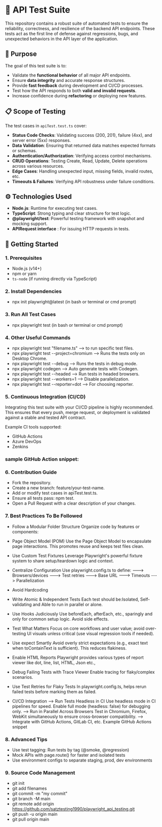 # 🧪 API Test Suite

This repository contains a robust suite of automated tests to ensure the reliability, correctness, and resilience of the backend API endpoints. These tests act as the first line of defense against regressions, bugs, and unexpected behaviors in the API layer of the application.

## 🎯 Purpose

The goal of this test suite is to:

- Validate the **functional behavior** of all major API endpoints.
- Ensure **data integrity** and accurate response structures.
- Provide **fast feedback** during development and CI/CD processes.
- Test how the API responds to both **valid and invalid requests**.
- Increase confidence during **refactoring** or deploying new features.

## 📋 Scope of Testing

The test cases in `apiTest.test.ts` cover:

- **Status Code Checks**: Validating success (200, 201), failure (4xx), and server error (5xx) responses.
- **Data Validation**: Ensuring that returned data matches expected formats or schemas.
- **Authentication/Authorization**: Verifying access control mechanisms.
- **CRUD Operations**: Testing Create, Read, Update, Delete operations across various resources.
- **Edge Cases**: Handling unexpected input, missing fields, invalid routes, etc.
- **Timeouts & Failures**: Verifying API robustness under failure conditions.

## ⚙️ Technologies Used

- **Node.js**: Runtime for executing test cases.
- **TypeScript**: Strong typing and clear structure for test logic.
- **@playwright/test**: Powerful testing framework with snapshot and mocking support.
- **APIRequest interface** : For issuing HTTP requests in tests.

## 🚀 Getting Started

### 1. Prerequisites

- Node.js (v14+)
- npm or yarn
- `ts-node` (if running directly via TypeScript)

### 2. Install Dependencies
- npx init playwright@latest (in bash or terminal or cmd prompt)

### 3. Run All Test Cases
- npx playwright test (in bash or terminal or cmd prompt)

### 4. Other Useful Commands
- npx playwright test "filename.ts" --> to run specific test files.
- npx playwright test --project=chromium --> Runs the tests only on Desktop Chrome.
- npx playwright test --debug -->  Runs the tests in debug mode.
- npx playwright codegen --> Auto generate tests with Codegen.
- npx playwright test --headed --> Run tests in headed browsers.
- npx playwright test --workers=1 --> Disable parallelization.
- npx playwright test --reporter=dot --> For choosing reporter.

### 5. Continuous Integration (CI/CD)
Integrating this test suite with your CI/CD pipeline is highly recommended. This ensures that every push, merge request, or deployment is validated against a stable and tested API contract.

Example CI tools supported:

- GitHub Actions
- Azure DevOps
- Zenkins
### sample GitHub Action snippet:
<!-- --yaml
- name: Install dependencies
  run: npm ci

- name: Run tests
  run: npx playwright test
                     -->

### 6. Contribution Guide
- Fork the repository.
- Create a new branch: feature/your-test-name.
- Add or modify test cases in apiTest.test.ts.
- Ensure all tests pass: npm test.
- Open a Pull Request with a clear description of your changes.

### 7. Best Practices To Be Followed
- Follow a Modular Folder Structure
Organize code by features or components:
<!-- -
tests/
  └─ login.spec.ts
  └─ checkout.spec.ts
pages/
  └─ loginPage.ts
  └─ checkoutPage.ts
fixtures/
  └─ testData.ts
utils/
  └─ helpers.ts
  - -->

- Page Object Model (POM)
Use the Page Object Model to encapsulate page interactions. This promotes reuse and keeps test files clean.

- Use Custom Test Fixtures
Leverage Playwright's powerful fixture system to share setup/teardown logic and context.

- Centralize Configuration
Use playwright.config.ts to define:
---> Browsers/devices
---> Test retries
---> Base URL
---> Timeouts
---> Parallelization

- Avoid Hardcoding
- Write Atomic & Independent Tests
Each test should be:Isolated, Self-validating and Able to run in parallel or alone.

- Use Hooks Judiciously
Use beforeEach, afterEach, etc., sparingly and only for common setup logic. Avoid side effects.

- Test What Matters
Focus on core workflows and user value; avoid over-testing UI visuals unless critical (use visual regression tools if needed).

- Use expect Smartly
Avoid overly strict expectations (e.g., exact text when toContainText is sufficient). This reduces flakiness.

- Enable HTML Reports
Playwright provides various types of report viewer like dot, line, list, HTML, Json etc.,

- Debug Failing Tests with Trace Viewer
Enable tracing for flaky/complex scenarios.

- Use Test Retries for Flaky Tests
In playwright.config.ts,  helps rerun failed tests before marking them as failed.

- CI/CD Integration
--> Run Tests Headless in CI
Use headless mode in CI pipelines for speed. Enable full mode (headless: false) for debugging only.
--> Run in Parallel Across Browsers
Test in Chromium, Firefox, WebKit simultaneously to ensure cross-browser compatibility.
--> Integrate with GitHub Actions, GitLab CI, etc.
Example GitHub Actions snippet

### 8. Advanced Tips
- Use test tagging: Run tests by tag (@smoke, @regression)
- Mock APIs with page.route() for faster and isolated tests
- Use environment configs to separate staging, prod, dev environments

### 9. Source Code Management
- git init
- git add filenames
- git commit -m "my commit"
- git branch -M main
- git remote add origin https://github.com/satztesting1990/playwright_api_testing.git
- git push -u origin main
- git pull origin main
